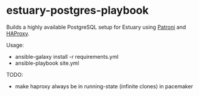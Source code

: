 # estuary-postgres-playbook

Builds a highly available PostgreSQL setup for Estuary using [Patroni](https://github.com/zalando/patroni) and [HAProxy](https://www.haproxy.org/).

Usage:
* ansible-galaxy install -r requirements.yml
* ansible-playbook site.yml

TODO:
* make haproxy always be in running-state (infinite clones) in pacemaker
